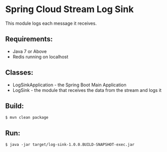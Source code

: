 Spring Cloud Stream Log Sink
============================

This module logs each message it receives.

## Requirements:

* Java 7 or Above
* Redis running on localhost

## Classes:

* LogSinkApplication - the Spring Boot Main Application
* LogSink - the module that receives the data from the stream and logs it

## Build:

```
$ mvn clean package
```

## Run:

```
$ java -jar target/log-sink-1.0.0.BUILD-SNAPSHOT-exec.jar
```
